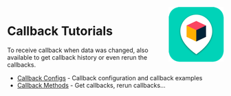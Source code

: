<img src="../assets/images/beans-128x128.png" align="right" />

# Callback Tutorials

To receive callback when data was changed, also available to get callback history or even rerun the callbacks.

- [Callback Configs](callback-configs) - Callback configuration and callback examples
- [Callback Methods](callback-methods) - Get callbacks, rerun callbacks...